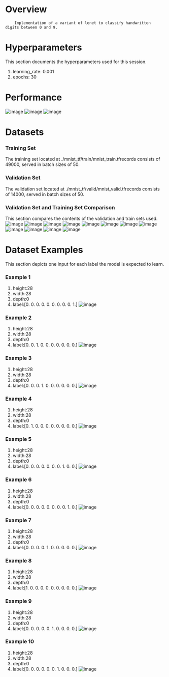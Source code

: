 # Overview 

        Implementation of a variant of lenet to classify handwritten digits between 0 and 9. 
        
# Hyperparameters 
This section documents the hyperparameters used for this session. 
1. learning_rate: 0.001
2. epochs: 30
# Performance
![image](images/c128c55beb9ad8a96540dd716b4efa43.png)
![image](images/9b11f4f086a3347ac4a8f72dccb8c0de.png)
![image](images/9bf0c61958fa5b3486659f46f1178f6e.png)
# Datasets 
### Training Set 
The training set located at ./mnist_tf/train/mnist_train.tfrecords consists of 49000, served in batch sizes of 50.

### Validation Set 
The validation set located at ./mnist_tf/valid/mnist_valid.tfrecords consists of 14000, served in batch sizes of 50.

### Validation Set and Training Set Comparison 
This section compares the contents of the validation and train sets used.
![image](./images/641056555046ddac3baac3828945f630.png)
![image](./images/dde0d9d683c23611c4cc3105b7dc836f.png)
![image](./images/4bac2fa17a4e79b98bfb255c0213851f.png)
![image](./images/8417a558cfce87ff5ddb8a9dc1c4cf6f.png)
![image](./images/e257d3be5ccc4ab1dabb29c542dc2c7d.png)
![image](./images/79cea00e275d1d818a23afd2ede03ecf.png)
![image](./images/3519bd395d7af20e442eb9c4af9acbaf.png)
![image](./images/1638534fcee0b03ec915f979b61a8616.png)
![image](./images/9ec6b3e2fe09284fbe4338b25a7137bc.png)
![image](./images/fdc8d8a7ea5c59ad73db62121c82366a.png)
![image](./images/0a955505cc0a90544f9b5a072ebc2757.png)
![image](./images/1059e7df1f264afd077c73fcab96365e.png)
# Dataset Examples
This section depicts one input for each label the model is expected to learn.
### Example 1 
1. height:28
2. width:28
3. depth:0
4. label:[0. 0. 0. 0. 0. 0. 0. 0. 0. 1.]
![image](images/de06a5ed957ab6cece2bf6123f9fcb1a.png)
### Example 2 
1. height:28
2. width:28
3. depth:0
4. label:[0. 0. 1. 0. 0. 0. 0. 0. 0. 0.]
![image](images/872b48da6c05c7d64978923f12944674.png)
### Example 3 
1. height:28
2. width:28
3. depth:0
4. label:[0. 0. 0. 1. 0. 0. 0. 0. 0. 0.]
![image](images/2ca4bd2903bde3ef2a4cc5fdbd8b4e6b.png)
### Example 4 
1. height:28
2. width:28
3. depth:0
4. label:[0. 1. 0. 0. 0. 0. 0. 0. 0. 0.]
![image](images/043a41b8aa1d840b5104c6d3766e4445.png)
### Example 5 
1. height:28
2. width:28
3. depth:0
4. label:[0. 0. 0. 0. 0. 0. 0. 1. 0. 0.]
![image](images/5619e69f2c67589f3454ee9bc2412040.png)
### Example 6 
1. height:28
2. width:28
3. depth:0
4. label:[0. 0. 0. 0. 0. 0. 0. 0. 1. 0.]
![image](images/be3d758d3e4a9f2befb185407cbb5e11.png)
### Example 7 
1. height:28
2. width:28
3. depth:0
4. label:[0. 0. 0. 0. 1. 0. 0. 0. 0. 0.]
![image](images/9b95f95b9391b17b151ec281bc623d69.png)
### Example 8 
1. height:28
2. width:28
3. depth:0
4. label:[1. 0. 0. 0. 0. 0. 0. 0. 0. 0.]
![image](images/d4d6a3b1516de24f36f9e5d1992f4567.png)
### Example 9 
1. height:28
2. width:28
3. depth:0
4. label:[0. 0. 0. 0. 0. 1. 0. 0. 0. 0.]
![image](images/a7d84450e6eee271a16376c04ae1f98e.png)
### Example 10 
1. height:28
2. width:28
3. depth:0
4. label:[0. 0. 0. 0. 0. 0. 1. 0. 0. 0.]
![image](images/dd9cc425e953aa38581e1be9cea63969.png)
